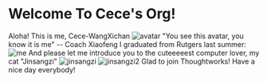 # Welcome To Cece's Org!
Aloha! This is me, Cece-WangXichan
![avatar](/Users/apple/Desktop/avatar.jpg)
"You see this avatar, you know it is me" -- Coach Xiaofeng
I graduated from Rutgers last summer:
![me](/Users/apple/Desktop/me.jpg)
And please let me introduce you to the cuteeeeest computer lover, my cat "Jinsangzi"
![jinsangzi](/Users/apple/Desktop/jinsangzi1.jpg)
![jinsangzi2](/Users/apple/Desktop/jinsangzi2.jpg)
Glad to join Thoughtworks!
Have a nice day everybody!
